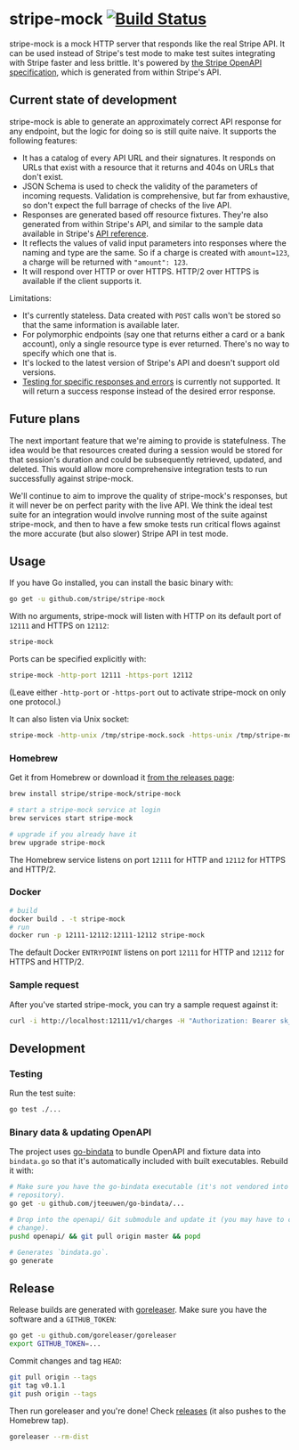 # stripe-mock [![Build Status](https://travis-ci.org/stripe/stripe-mock.svg?branch=master)](https://travis-ci.org/stripe/stripe-mock)

stripe-mock is a mock HTTP server that responds like the real Stripe API. It
can be used instead of Stripe's test mode to make test suites integrating with
Stripe faster and less brittle. It's powered by [the Stripe OpenAPI
specification][openapi], which is generated from within Stripe's API.

## Current state of development

stripe-mock is able to generate an approximately correct API response for any
endpoint, but the logic for doing so is still quite naive. It supports the
following features:

* It has a catalog of every API URL and their signatures. It responds on URLs
  that exist with a resource that it returns and 404s on URLs that don't exist.
* JSON Schema is used to check the validity of the parameters of incoming
  requests. Validation is comprehensive, but far from exhaustive, so don't
  expect the full barrage of checks of the live API.
* Responses are generated based off resource fixtures. They're also generated
  from within Stripe's API, and similar to the sample data available in
  Stripe's [API reference][apiref].
* It reflects the values of valid input parameters into responses where the
  naming and type are the same. So if a charge is created with `amount=123`, a
  charge will be returned with `"amount": 123`.
* It will respond over HTTP or over HTTPS. HTTP/2 over HTTPS is available if
  the client supports it.

Limitations:

* It's currently stateless. Data created with `POST` calls won't be stored so
  that the same information is available later.
* For polymorphic endpoints (say one that returns either a card or a bank
  account), only a single resource type is ever returned. There's no way to
  specify which one that is.
* It's locked to the latest version of Stripe's API and doesn't support old
  versions.
* [Testing for specific responses and errors](https://stripe.com/docs/testing#cards-responses)
  is currently not supported. It will return a success response instead of
  the desired error response.

## Future plans

The next important feature that we're aiming to provide is statefulness. The
idea would be that resources created during a session would be stored for that
session's duration and could be subsequently retrieved, updated, and deleted.
This would allow more comprehensive integration tests to run successfully
against stripe-mock.

We'll continue to aim to improve the quality of stripe-mock's responses, but it
will never be on perfect parity with the live API. We think the ideal test
suite for an integration would involve running most of the suite against
stripe-mock, and then to have a few smoke tests run critical flows against the
more accurate (but also slower) Stripe API in test mode.

## Usage

If you have Go installed, you can install the basic binary with:

``` sh
go get -u github.com/stripe/stripe-mock
```

With no arguments, stripe-mock will listen with HTTP on its default port of
`12111` and HTTPS on `12112`:

``` sh
stripe-mock
```

Ports can be specified explicitly with:

``` sh
stripe-mock -http-port 12111 -https-port 12112
```

(Leave either `-http-port` or `-https-port` out to activate stripe-mock on only
one protocol.)

It can also listen via Unix socket:

``` sh
stripe-mock -http-unix /tmp/stripe-mock.sock -https-unix /tmp/stripe-mock-secure.sock
```

### Homebrew

Get it from Homebrew or download it [from the releases page][releases]:

``` sh
brew install stripe/stripe-mock/stripe-mock

# start a stripe-mock service at login
brew services start stripe-mock

# upgrade if you already have it
brew upgrade stripe-mock
```

The Homebrew service listens on port `12111` for HTTP and `12112` for HTTPS and
HTTP/2.

### Docker

``` sh
# build
docker build . -t stripe-mock
# run
docker run -p 12111-12112:12111-12112 stripe-mock
```

The default Docker `ENTRYPOINT` listens on port `12111` for HTTP and `12112`
for HTTPS and HTTP/2.

### Sample request

After you've started stripe-mock, you can try a sample request against it:

``` sh
curl -i http://localhost:12111/v1/charges -H "Authorization: Bearer sk_test_123"
```

## Development

### Testing

Run the test suite:

``` sh
go test ./...
```

### Binary data & updating OpenAPI

The project uses [go-bindata] to bundle OpenAPI and fixture data into
`bindata.go` so that it's automatically included with built executables.
Rebuild it with:

``` sh
# Make sure you have the go-bindata executable (it's not vendored into this
# repository).
go get -u github.com/jteeuwen/go-bindata/...

# Drop into the openapi/ Git submodule and update it (you may have to commit a
# change).
pushd openapi/ && git pull origin master && popd

# Generates `bindata.go`.
go generate
```

## Release

Release builds are generated with [goreleaser]. Make sure you have the software
and a `GITHUB_TOKEN`:

``` sh
go get -u github.com/goreleaser/goreleaser
export GITHUB_TOKEN=...
```

Commit changes and tag `HEAD`:

``` sh
git pull origin --tags
git tag v0.1.1
git push origin --tags
```

Then run goreleaser and you're done! Check [releases] (it also pushes to the
Homebrew tap).

``` sh
goreleaser --rm-dist
```

[apiref]: https://stripe.com/docs/api
[go-bindata]: https://github.com/jteeuwen/go-bindata
[goreleaser]: https://github.com/goreleaser/goreleaser
[openapi]: https://github.com/stripe/openapi
[releases]: https://github.com/stripe/stripe-mock/releases

<!--
# vim: set tw=79:
-->
